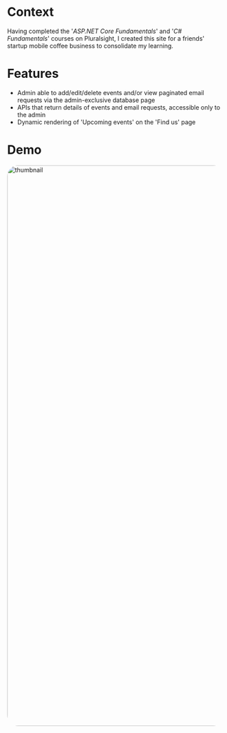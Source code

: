 # Context
Having completed the '_ASP.NET Core Fundamentals_' and '_C# Fundamentals_' courses on Pluralsight, I created this site for a friends' startup mobile coffee business to consolidate my learning.

# Features
- Admin able to add/edit/delete events and/or view paginated email requests via the admin-exclusive database page
- APIs that return details of events and email requests, accessible only to the admin
- Dynamic rendering of 'Upcoming events' on the 'Find us' page

# Demo


<a href='https://youtu.be/tI515KXL6mY'>
  <img width="1301" alt="thumbnail" style="border-radius:25px;" src="https://github.com/user-attachments/assets/f9112688-b23d-4262-adf8-825710c2b6fd" />
</a>

